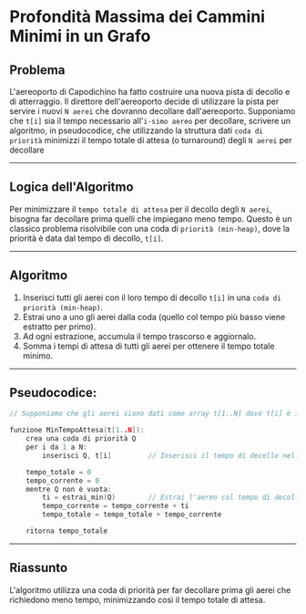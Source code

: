 # Profondità Massima dei Cammini Minimi in un Grafo

## Problema

L'aereoporto di Capodichino ha fatto costruire una nuova pista di decollo e di atterraggio. Il direttore dell'aereoporto decide di utilizzare la pista per servire i nuovi `N aerei` che dovranno decollare dall'aereoporto.
Supponiamo che `t[i]` sia il tempo necessario all'`i-simo aereo` per decollare, scrivere un algoritmo, in pseudocodice, che utilizzando la struttura dati `coda di priorità` minimizzi il tempo totale di attesa (o turnaround) degli `N aerei` per decollare

---

## Logica dell'Algoritmo
Per minimizzare il `tempo totale di attesa` per il decollo degli `N aerei`, bisogna far decollare prima quelli che impiegano meno tempo.
Questo è un classico problema risolvibile con una coda di `priorità (min-heap)`, dove la priorità è data dal tempo di decollo, `t[i]`.

---

## Algoritmo 

1. Inserisci tutti gli aerei con il loro tempo di decollo `t[i]` in una `coda di priorità (min-heap)`.
2. Estrai uno a uno gli aerei dalla coda (quello col tempo più basso viene estratto per primo).
3. Ad ogni estrazione, accumula il tempo trascorso e aggiornalo.
4. Somma i tempi di attesa di tutti gli aerei per ottenere il tempo totale minimo.


---

## Pseudocodice: 

```c
// Supponiamo che gli aerei siano dati come array t[1..N] dove t[i] è il tempo per l'i-simo aereo

funzione MinTempoAttesa(t[1..N]):
    crea una coda di priorità Q
    per i da 1 a N:
        inserisci Q, t[i]         // Inserisci il tempo di decollo nella coda di priorità

    tempo_totale = 0
    tempo_corrente = 0
    mentre Q non è vuota:
        ti = estrai_min(Q)        // Estrai l'aereo col tempo di decollo minore
        tempo_corrente = tempo_corrente + ti
        tempo_totale = tempo_totale + tempo_corrente

    ritorna tempo_totale
```
---

## Riassunto
L'algoritmo utilizza una coda di priorità per far decollare prima gli aerei che richiedono meno tempo, minimizzando così il tempo totale di attesa.
